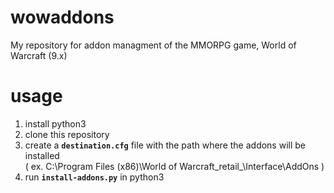 # wowaddons
My repository for addon managment of the MMORPG game, World of Warcraft (9.x)
# usage
1. install python3
2. clone this repository
3. create a **`destination.cfg`** file with the path where the addons will be installed <br> ( ex. C:\Program Files (x86)\World of Warcraft\_retail_\Interface\AddOns )
4. run **`install-addons.py`** in python3
